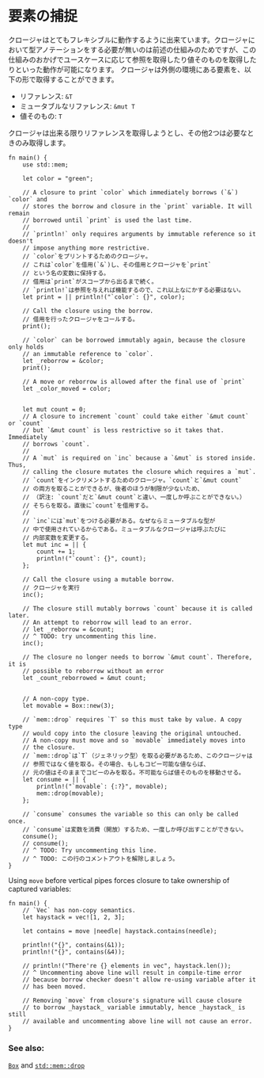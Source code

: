 <!--
# Capturing
-->
# 要素の捕捉

<!--
Closures are inherently flexible and will do what the functionality requires
to make the closure work without annotation. This allows capturing to
flexibly adapt to the use case, sometimes moving and sometimes borrowing.
Closures can capture variables:
-->
クロージャはとてもフレキシブルに動作するように出来ています。クロージャにおいて型アノテーションをする必要が無いのは前述の仕組みのためですが、この仕組みのおかげでユースケースに応じて参照を取得したり値そのものを取得したりといった動作が可能になります。
クロージャは外側の環境にある要素を、以下の形で取得することができます。

<!--
* by reference: `&T`
* by mutable reference: `&mut T`
* by value: `T`
-->
* リファレンス: `&T`
* ミュータブルなリファレンス: `&mut T`
* 値そのもの: `T`

<!--
They preferentially capture variables by reference and only go lower when
required.
-->
クロージャは出来る限りリファレンスを取得しようとし、その他2つは必要なときのみ取得します。

```rust,editable
fn main() {
    use std::mem;
    
    let color = "green";

    // A closure to print `color` which immediately borrows (`&`) `color` and
    // stores the borrow and closure in the `print` variable. It will remain
    // borrowed until `print` is used the last time. 
    //
    // `println!` only requires arguments by immutable reference so it doesn't
    // impose anything more restrictive.
    // `color`をプリントするためのクロージャ。
    // これは`color`を借用(`&`)し、その借用とクロージャを`print`
    // という名の変数に保持する。
    // 借用は`print`がスコープから出るまで続く。
    // `println!`は参照を与えれば機能するので、これ以上なにかする必要はない。
    let print = || println!("`color`: {}", color);

    // Call the closure using the borrow.
    // 借用を行ったクロージャをコールする。
    print();

    // `color` can be borrowed immutably again, because the closure only holds
    // an immutable reference to `color`. 
    let _reborrow = &color;
    print();

    // A move or reborrow is allowed after the final use of `print`
    let _color_moved = color;


    let mut count = 0;
    // A closure to increment `count` could take either `&mut count` or `count`
    // but `&mut count` is less restrictive so it takes that. Immediately
    // borrows `count`.
    //
    // A `mut` is required on `inc` because a `&mut` is stored inside. Thus,
    // calling the closure mutates the closure which requires a `mut`.
    // `count`をインクリメントするためのクロージャ。`count`と`&mut count`
    // の両方を取ることができるが、後者のほうが制限が少ないため、
    // （訳注: `count`だと`&mut count`と違い、一度しか呼ぶことができない。）
    // そちらを取る。直後に`count`を借用する。
    //
    // `inc`には`mut`をつける必要がある。なぜならミュータブルな型が
    // 中で使用されているからである。ミュータブルなクロージャは呼ぶたびに
    // 内部変数を変更する。
    let mut inc = || {
        count += 1;
        println!("`count`: {}", count);
    };

    // Call the closure using a mutable borrow.
    // クロージャを実行
    inc();

    // The closure still mutably borrows `count` because it is called later.
    // An attempt to reborrow will lead to an error.
    // let _reborrow = &count; 
    // ^ TODO: try uncommenting this line.
    inc();

    // The closure no longer needs to borrow `&mut count`. Therefore, it is
    // possible to reborrow without an error
    let _count_reborrowed = &mut count; 

    
    // A non-copy type.
    let movable = Box::new(3);

    // `mem::drop` requires `T` so this must take by value. A copy type
    // would copy into the closure leaving the original untouched.
    // A non-copy must move and so `movable` immediately moves into
    // the closure.
    // `mem::drop`は`T`（ジェネリック型）を取る必要があるため、このクロージャは
    // 参照ではなく値を取る。その場合、もしもコピー可能な値ならば、
    // 元の値はそのままでコピーのみを取る。不可能ならば値そのものを移動させる。
    let consume = || {
        println!("`movable`: {:?}", movable);
        mem::drop(movable);
    };

    // `consume` consumes the variable so this can only be called once.
    // `consume`は変数を消費（開放）するため、一度しか呼び出すことができない。
    consume();
    // consume();
    // ^ TODO: Try uncommenting this line.
    // ^ TODO: この行のコメントアウトを解除しましょう。
}
```

Using `move` before vertical pipes forces closure
to take ownership of captured variables:

```rust,editable
fn main() {
    // `Vec` has non-copy semantics.
    let haystack = vec![1, 2, 3];

    let contains = move |needle| haystack.contains(needle);

    println!("{}", contains(&1));
    println!("{}", contains(&4));

    // println!("There're {} elements in vec", haystack.len());
    // ^ Uncommenting above line will result in compile-time error
    // because borrow checker doesn't allow re-using variable after it
    // has been moved.
    
    // Removing `move` from closure's signature will cause closure
    // to borrow _haystack_ variable immutably, hence _haystack_ is still
    // available and uncommenting above line will not cause an error.
}
```

### See also:

[`Box`][box] and [`std::mem::drop`][drop]

[box]: ../../std/box.md
[drop]: https://doc.rust-lang.org/std/mem/fn.drop.html
